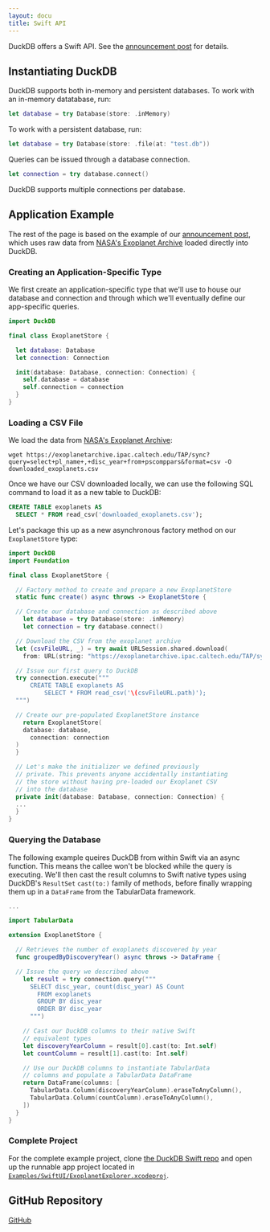 ```yaml
---
layout: docu
title: Swift API
---
```


DuckDB offers a Swift API. See the [announcement post](/2023/04/21/swift) for details.

## Instantiating DuckDB

DuckDB supports both in-memory and persistent databases.
To work with an in-memory datatabase, run:

```swift
let database = try Database(store: .inMemory)
```

To work with a persistent database, run:

```swift
let database = try Database(store: .file(at: "test.db"))
```

Queries can be issued through a database connection.

```swift
let connection = try database.connect()
```

DuckDB supports multiple connections per database.

## Application Example

The rest of the page is based on the example of our [announcement post](/2023/04/21/swift), which uses raw data from [NASA's Exoplanet Archive](https://exoplanetarchive.ipac.caltech.edu) loaded directly into DuckDB.

### Creating an Application-Specific Type

We first create an application-specific type that we'll use to house our database and connection and through which we'll eventually define our app-specific queries.

```swift
import DuckDB

final class ExoplanetStore {

  let database: Database
  let connection: Connection

  init(database: Database, connection: Connection) {
    self.database = database
    self.connection = connection
  }
}
```

### Loading a CSV File

We load the data from [NASA's Exoplanet Archive](https://exoplanetarchive.ipac.caltech.edu):

```text
wget https://exoplanetarchive.ipac.caltech.edu/TAP/sync?query=select+pl_name+,+disc_year+from+pscomppars&format=csv -O downloaded_exoplanets.csv
```

Once we have our CSV downloaded locally, we can use the following SQL command to load it as a new table to DuckDB:

```sql
CREATE TABLE exoplanets AS
  SELECT * FROM read_csv('downloaded_exoplanets.csv');
```

Let's package this up as a new asynchronous factory method on our `ExoplanetStore` type:

```swift
import DuckDB
import Foundation

final class ExoplanetStore {

  // Factory method to create and prepare a new ExoplanetStore
  static func create() async throws -> ExoplanetStore {

  // Create our database and connection as described above
    let database = try Database(store: .inMemory)
    let connection = try database.connect()

  // Download the CSV from the exoplanet archive
  let (csvFileURL, _) = try await URLSession.shared.download(
    from: URL(string: "https://exoplanetarchive.ipac.caltech.edu/TAP/sync?query=select+pl_name+,+disc_year+from+pscomppars&format=csv")!)

  // Issue our first query to DuckDB
  try connection.execute("""
      CREATE TABLE exoplanets AS
          SELECT * FROM read_csv('\(csvFileURL.path)');
  """)

  // Create our pre-populated ExoplanetStore instance
    return ExoplanetStore(
    database: database,
      connection: connection
  )
  }

  // Let's make the initializer we defined previously
  // private. This prevents anyone accidentally instantiating
  // the store without having pre-loaded our Exoplanet CSV
  // into the database
  private init(database: Database, connection: Connection) {
  ...
  }
}
```

### Querying the Database

The following example queires DuckDB from within Swift via an async function. This means the callee won't be blocked while the query is executing. We'll then cast the result columns to Swift native types using DuckDB's `ResultSet` `cast(to:)` family of methods, before finally wrapping them up in a `DataFrame` from the TabularData framework.

```swift
...

import TabularData

extension ExoplanetStore {

  // Retrieves the number of exoplanets discovered by year
  func groupedByDiscoveryYear() async throws -> DataFrame {

  // Issue the query we described above
    let result = try connection.query("""
      SELECT disc_year, count(disc_year) AS Count
        FROM exoplanets
        GROUP BY disc_year
        ORDER BY disc_year
      """)

    // Cast our DuckDB columns to their native Swift
    // equivalent types
    let discoveryYearColumn = result[0].cast(to: Int.self)
    let countColumn = result[1].cast(to: Int.self)

    // Use our DuckDB columns to instantiate TabularData
    // columns and populate a TabularData DataFrame
    return DataFrame(columns: [
      TabularData.Column(discoveryYearColumn).eraseToAnyColumn(),
      TabularData.Column(countColumn).eraseToAnyColumn(),
    ])
  }
}
```

### Complete Project

For the complete example project, clone [the DuckDB Swift repo](https://github.com/duckdb/duckdb-swift) and open up the runnable app project located in [`Examples/SwiftUI/ExoplanetExplorer.xcodeproj`](https://github.com/duckdb/duckdb-swift/tree/main/Examples/SwiftUI/ExoplanetExplorer.xcodeproj).

## GitHub Repository

[<span class="github">GitHub</span>](https://github.com/duckdb/duckdb-swift)
